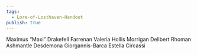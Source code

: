 ```yaml
---
tags:
  - Lore-of-Losthaven-Handout
publish: true
---
```

Maximus “Maxi” Drakefell
Farrenan Valeria
Hollis Morrigan
Dellbert
Rhoman Ashmantle
Desdemona Giorgannis-Barca
Estella Circassi